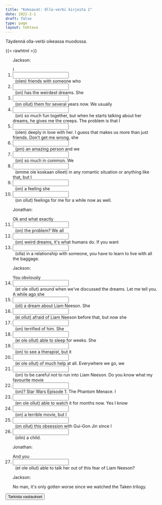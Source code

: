 ```yaml
---
title: "Kokoavat: Olla-verbi kirjoita 1"
date: 2022-2-1
draft: false
type: page
layout: tehtava
---
```


Täydennä olla-verbi oikeassa muodossa.

{{< rawhtml >}}
<div class="tehtava">
<form autocomplete="off">
  <ol>

<p>Jackson:</p>
<section>
I &nbsp;<li><input id="q1" type="text"/><span></span></li>&nbsp; (olen) friends with someone who &nbsp;<li><input id="q2" type="text"/><span></span></li>&nbsp; (on) has the weirdest dreams. She &nbsp;<li><input id="q3" type="text"/><span></span></li>&nbsp; (on ollut) them for several years now. We usually &nbsp;<li><input id="q4" type="text"/><span></span></li>&nbsp; (on) so much fun together, but when he starts talking about her dreams, he gives me the creeps. The problem is that I &nbsp;<li><input id="q5" type="text"/><span></span></li>&nbsp; (olen) deeply in love with her. I guess that makes us more than just friends. Don't get me wrong, she &nbsp;<li><input id="q6" type="text"/><span></span></li>&nbsp; (pm) an amazing person and we &nbsp;<li><input id="q7" type="text"/><span></span></li>&nbsp; (on) so much in common. We &nbsp;<li><input id="q8" type="text"/><span></span></li>&nbsp; (emme ole koskaan olleet) in any romantic situation or anything  like that, but I &nbsp;<li><input id="q9" type="text"/><span></span></li>&nbsp; (on) a feeling she &nbsp;<li><input id="q10" type="text"/><span></span></li>&nbsp; (on ollut) feelings for me for a while now as well.
</section>

<p>Jonathan:</p>
<section>
Ok and what exactly &nbsp;<li><input id="q11" type="text"/><span></span></li>&nbsp; (on) the problem?  We all &nbsp;<li><input id="q12" type="text"/><span></span></li>&nbsp; (on)  weird dreams, it's what humans do. If you want &nbsp;<li><input id="q13" type="text"/><span></span></li>&nbsp; (olla) in a relationship with someone, you have to learn to live with all the baggage. 
</section>

<p>Jackson:</p>
<section>
You obviously  &nbsp;<li><input id="q14" type="text"/><span></span></li>&nbsp; (et ole ollut) around when we've discussed the dreams. Let me tell you. A while ago she &nbsp;<li><input id="q15" type="text"/><span></span></li>&nbsp; (oli) a dream about Liam Neeson. She &nbsp;<li><input id="q16" type="text"/><span></span></li>&nbsp; (ei ollut) afraid of Liam Neeson before that, but now she &nbsp;<li><input id="q17" type="text"/><span></span></li>&nbsp; (on) terrified of him. She &nbsp;<li><input id="q18" type="text"/><span></span></li>&nbsp; (ei ole ollut) able to sleep for weeks. She &nbsp;<li><input id="q19" type="text"/><span></span></li>&nbsp; (on) to see a therapist, but it &nbsp;<li><input id="q20" type="text"/><span></span></li>&nbsp; (ei ole ollut) of much help at all. Everywhere we go, we &nbsp;<li><input id="q21" type="text"/><span></span></li>&nbsp; (on) to be careful not to run into Liam Neeson. Do you know what my favourite movie &nbsp;<li><input id="q22" type="text"/><span></span></li>&nbsp; (on)? Star Wars Episode 1: The Phantom Menace. I &nbsp;<li><input id="q23" type="text"/><span></span></li>&nbsp; (en ole ollut) able to watch it for months now. Yes I know &nbsp;<li><input id="q23" type="text"/><span></span></li>&nbsp; (on) a terrible movie, but I &nbsp;<li><input id="q24" type="text"/><span></span></li>&nbsp; (on ollut)
this obsession with Gui-Gon Jin since I &nbsp;<li><input id="q25" type="text"/><span></span></li>&nbsp; (olin) a child.
</section>

<p>Jonathan:</p>
<section>
And you &nbsp;<li><input id="q26" type="text"/><span></span></li>&nbsp; (et ole ollut) able to talk her out of this fear of Liam Neeson?
</section>

<p>Jackson:</p>
<section>
No man, it's only gotten worse since we watched the Taken trilogy.
</section>
</ol>
  
 <link rel="stylesheet" type="text/css" href="/css/kirjoita1.css"/>

<div id="buttonWrapper">
   <input type="submit" id="submit" value="Tarkista vastaukset" />
   </div>
</form>

</div>


<script>
var answers = {
  "q1": ["am"],
  "q2": ["has"],
  "q3": ["has had"],
  "q4": ["have"],
  "q5": ["am"],
  "q6": ["is"],
  "q7": ["have"],
  "q8": ["have never been"],
  "q9": ["have"],
  "q10": ["has had"],
  "q11": ["is"],
  "q12": ["have"],
  "q13": ["to be"],
  "q14": ["haven't been", "have not been"],
  "q15": ["had"],
  "q16": ["wasn't", "was not"],
  "q17": ["is"],
  "q18": ["hasn't been", "has not been"],
  "q19": ["has had"],
  "q20": ["has not been", "hasn't been"]
  "q21": ["have"],
  "q22": ["is"],
  "q23": ["haven't been", "have not been"],
  "q24": ["have had"],
  "q25": ["was"],
  "q26": ["haven't been", "have not been"]


};

function markAnswers() {
  $("input[type='text']").each(function() {
    console.log($.inArray(this.value, answers[this.id]));
    if ($.inArray(this.value.toLowerCase().trim(), answers[this.id]) === -1) {
      $(this).parent()[0].setAttribute("class", "vaarin");
    } else {
      $(this).parent()[0].setAttribute("class", "oikein");
    }
  })
}

$("form").on("submit", function(e) {
  e.preventDefault();
  markAnswers();
});

const input = document.querySelector('.tehtava input');
const span = document.querySelector('.tehtava span');

document.querySelectorAll("input").forEach(elem => elem.addEventListener('input', function (event) {
    span.innerHTML = this.value.replace(/\s/g, '&nbsp;');
    this.style.width = span.offsetWidth + 'px';
}));

</script>
</rawhtml>
